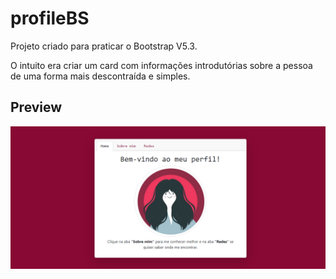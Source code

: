 # profileBS

Projeto criado para praticar o Bootstrap V5.3.

O intuito era criar um card com informações introdutórias sobre a pessoa de uma forma mais descontraída e simples.

## Preview
![Pré-visualização do projeto](./assets/img/preview.png)